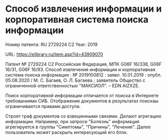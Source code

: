 # Способ извлечения информации и корпоративная система поиска информации

Номер патента: RU 2729224 C2
Year: 2019

URL: https://elibrary.ru/item.asp?id=43909070

Патент № 2729224 C2 Российская Федерация, МПК G06F 16/338, G06F 16/31, G06F 16/93. Способ извлечения информации и корпоративная система поиска информации : № 2019100812 : заявл. 10.01.2019 : опубл. 05.08.2020 / М. С. Багаев, О. Л. Багаева ; заявитель Общество с ограниченной ответственностью "МАКСИОЛ". – EDN AIZXZE.

Поиск корпоративной информации отличается от поиска в Интернете требованиями СИБ. Отображение документов в результатах поискаы ограничивается правами доступа. 

Строят граф документов со взвешенными связями. Делают агрегацию информации. Например, при запросе "Болезнь" информация агрегируется в группы "Симптомы", "Причины", "Лечение". Далее пользователь может раскрыть интересующий его блок.